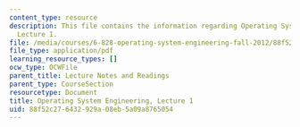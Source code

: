 ```yaml
---
content_type: resource
description: This file contains the information regarding Operating System Engineering,
  Lecture 1.
file: /media/courses/6-828-operating-system-engineering-fall-2012/88f52c276432929a08eb5a09a8765054_MIT6_828F12_lec1_notes.pdf
file_type: application/pdf
learning_resource_types: []
ocw_type: OCWFile
parent_title: Lecture Notes and Readings
parent_type: CourseSection
resourcetype: Document
title: Operating System Engineering, Lecture 1
uid: 88f52c27-6432-929a-08eb-5a09a8765054
---
```

